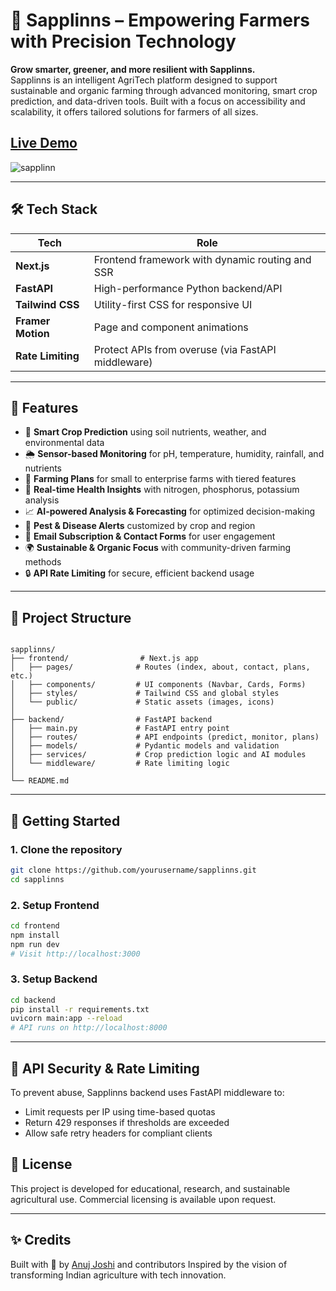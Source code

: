 # 🌱 Sapplinns – Empowering Farmers with Precision Technology

**Grow smarter, greener, and more resilient with Sapplinns.**  
Sapplinns is an intelligent AgriTech platform designed to support sustainable and organic farming through advanced monitoring, smart crop prediction, and data-driven tools. Built with a focus on accessibility and scalability, it offers tailored solutions for farmers of all sizes.

## [Live Demo](https://sapplinns.netlify.app/)

![sapplinn](https://github.com/user-attachments/assets/a3c13004-d586-4a40-a63a-eda011dc8e23)

---

## 🛠 Tech Stack

| Tech          | Role                                            |
|---------------|-------------------------------------------------|
| **Next.js**   | Frontend framework with dynamic routing and SSR |
| **FastAPI**   | High-performance Python backend/API             |
| **Tailwind CSS** | Utility-first CSS for responsive UI         |
| **Framer Motion** | Page and component animations               |
| **Rate Limiting** | Protect APIs from overuse (via FastAPI middleware) |

---

## 🌿 Features

- 🚜 **Smart Crop Prediction** using soil nutrients, weather, and environmental data
- 🌦 **Sensor-based Monitoring** for pH, temperature, humidity, rainfall, and nutrients
- 🌾 **Farming Plans** for small to enterprise farms with tiered features
- 🧪 **Real-time Health Insights** with nitrogen, phosphorus, potassium analysis
- 📈 **AI-powered Analysis & Forecasting** for optimized decision-making
- 🧠 **Pest & Disease Alerts** customized by crop and region
- 💌 **Email Subscription & Contact Forms** for user engagement
- 🌍 **Sustainable & Organic Focus** with community-driven farming methods
- 🔒 **API Rate Limiting** for secure, efficient backend usage

---

## 📁 Project Structure

```

sapplinns/
├── frontend/                # Next.js app
│   ├── pages/              # Routes (index, about, contact, plans, etc.)
│   ├── components/         # UI components (Navbar, Cards, Forms)
│   ├── styles/             # Tailwind CSS and global styles
│   └── public/             # Static assets (images, icons)
│
├── backend/                # FastAPI backend
│   ├── main.py             # FastAPI entry point
│   ├── routes/             # API endpoints (predict, monitor, plans)
│   ├── models/             # Pydantic models and validation
│   ├── services/           # Crop prediction logic and AI modules
│   └── middleware/         # Rate limiting logic
│
└── README.md

````

---

## 🚀 Getting Started

### 1. Clone the repository

```bash
git clone https://github.com/yourusername/sapplinns.git
cd sapplinns
````

### 2. Setup Frontend

```bash
cd frontend
npm install
npm run dev
# Visit http://localhost:3000
```

### 3. Setup Backend

```bash
cd backend
pip install -r requirements.txt
uvicorn main:app --reload
# API runs on http://localhost:8000
```

---

## 🔐 API Security & Rate Limiting

To prevent abuse, Sapplinns backend uses FastAPI middleware to:

* Limit requests per IP using time-based quotas
* Return 429 responses if thresholds are exceeded
* Allow safe retry headers for compliant clients


## 📄 License

This project is developed for educational, research, and sustainable agricultural use. Commercial licensing is available upon request.

---

## ✨ Credits

Built with 💚 by [Anuj Joshi](https://github.com/Anujjoshi3105) and contributors
Inspired by the vision of transforming Indian agriculture with tech innovation.
